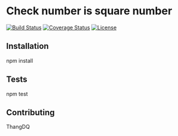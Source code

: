 # Check number is square number

[![Build Status](https://travis-ci.org/thangdq/check-square-number.svg?branch=master)](https://travis-ci.org/thangdq/check-square-number)
[![Coverage Status](https://coveralls.io/repos/github/thangdq/check-square-number/badge.svg)](https://coveralls.io/github/thangdq/check-square-number)
[![License](https://img.shields.io/github/license/thangdq/check-square-number.svg)](https://github.com/thangdq/check-square-number/blob/master/LICENSE)

## Installation

npm install

## Tests

npm test

## Contributing

ThangDQ

